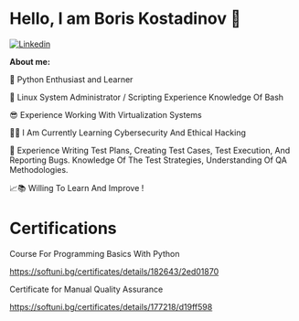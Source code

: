 # Hello, I am Boris Kostadinov 👋
[![Linkedin](https://img.shields.io/badge/-LinkedIn-blue?style=flat&logo=Linkedin&logoColor=white)](https://www.linkedin.com/in/boris-kostadinov-a7a6bb292/)

**About me:**

🐍 Python Enthusiast and Learner 

🐧 Linux System Administrator / Scripting Experience Knowledge Of Bash

😎 Experience Working With Virtualization Systems

🔐🌐 I Am Currently Learning Cybersecurity And Ethical Hacking

🐞 Experience Writing Test Plans, Creating Test Cases, Test Execution, And Reporting Bugs. Knowledge Of The Test Strategies, Understanding Of QA Methodologies.

📈📚 Willing To Learn And Improve !


# Certifications
Course For Programming Basics With Python

https://softuni.bg/certificates/details/182643/2ed01870

Certificate for Manual Quality Assurance

https://softuni.bg/certificates/details/177218/d19ff598
